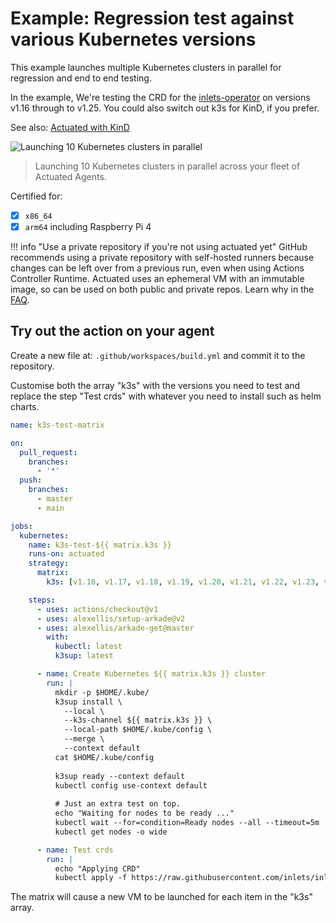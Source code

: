 # Example: Regression test against various Kubernetes versions

This example launches multiple Kubernetes clusters in parallel for regression and end to end testing.

In the example, We're testing the CRD for the [inlets-operator](https://github.com/inlets/inlets-operator) on versions v1.16 through to v1.25. You could also switch out k3s for KinD, if you prefer.

See also: [Actuated with KinD](/examples/kind)

![Launching 10 Kubernetes clusters in parallel](/images/k3s-matrix.png)
> Launching 10 Kubernetes clusters in parallel across your fleet of Actuated Agents.

Certified for:

- [x] `x86_64`
- [x] `arm64` including Raspberry Pi 4

!!! info "Use a private repository if you're not using actuated yet"
    GitHub recommends using a private repository with self-hosted runners because changes can be left over from a previous run, even when using Actions Controller Runtime. Actuated uses an ephemeral VM with an immutable image, so can be used on both public and private repos. Learn why in the [FAQ](/faq.md).

## Try out the action on your agent

Create a new file at: `.github/workspaces/build.yml` and commit it to the repository.

Customise both the array "k3s" with the versions you need to test and replace the step "Test crds" with whatever you need to install such as helm charts.

```yaml
name: k3s-test-matrix

on:
  pull_request:
    branches:
      - '*'
  push:
    branches:
      - master
      - main

jobs:
  kubernetes:
    name: k3s-test-${{ matrix.k3s }}
    runs-on: actuated
    strategy:
      matrix:
        k3s: [v1.16, v1.17, v1.18, v1.19, v1.20, v1.21, v1.22, v1.23, v1.24, v1.25]

    steps:
      - uses: actions/checkout@v1
      - uses: alexellis/setup-arkade@v2
      - uses: alexellis/arkade-get@master
        with:
          kubectl: latest
          k3sup: latest

      - name: Create Kubernetes ${{ matrix.k3s }} cluster
        run: |
          mkdir -p $HOME/.kube/
          k3sup install \
            --local \
            --k3s-channel ${{ matrix.k3s }} \
            --local-path $HOME/.kube/config \
            --merge \
            --context default
          cat $HOME/.kube/config
          
          k3sup ready --context default
          kubectl config use-context default
          
          # Just an extra test on top.
          echo "Waiting for nodes to be ready ..."
          kubectl wait --for=condition=Ready nodes --all --timeout=5m
          kubectl get nodes -o wide

      - name: Test crds
        run: |
          echo "Applying CRD"
          kubectl apply -f https://raw.githubusercontent.com/inlets/inlets-operator/master/artifacts/crds/inlets.inlets.dev_tunnels.yaml
```

The matrix will cause a new VM to be launched for each item in the "k3s" array.

